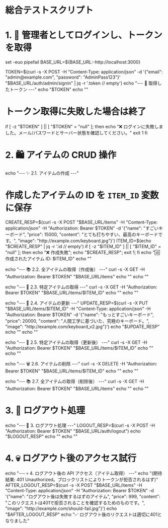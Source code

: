 # 総合テストスクリプト

# 1. 🔑 管理者としてログインし、トークンを取得

set -euo pipefail
BASE_URL=${BASE_URL:-http://localhost:3000}

TOKEN=$(curl -s -X POST -H "Content-Type: application/json" -d '{"email": "admin@example.com", "password": "AdminPass123"}' "$BASE_URL/auth/admin/signin" | jq -r '.token // empty')
echo "--- 🎫 取得したトークン ---"
echo "$TOKEN"
echo ""

# トークン取得に失敗した場合は終了
if [ -z "$TOKEN" ] || [ "$TOKEN" = "null" ]; then
  echo "❌ ログインに失敗しました。メール/パスワードとサーバー状態を確認してください。"
  exit 1
fi

# 2. 🛍️ アイテムの CRUD 操作

echo "--- ✨ 2.1. アイテムの作成 ---"

# 作成したアイテムの ID を `ITEM_ID` 変数に保存

CREATE_RESP=$(curl -s -X POST "$BASE_URL/items" -H "Content-Type: application/json" -H "Authorization: Bearer $TOKEN" -d '{"name": "すごいキーボード", "price": 15000, "content": "とても打ちやすい、最高のキーボードです。", "image": "http://example.com/keyboard.jpg"}')
ITEM_ID=$(echo "$CREATE_RESP" | jq -r '.id // empty')
if [ -z "$ITEM_ID" ] || [ "$ITEM_ID" = "null" ]; then 
  echo "❌ 作成失敗"; echo "$CREATE_RESP"; exit 1; 
fi
echo "🆔 作成されたアイテム ID: $ITEM_ID"
echo ""

echo "--- 📚 2.2. 全アイテムの取得（作成後） ---"
curl -s -X GET -H "Authorization: Bearer $TOKEN" "$BASE_URL/items"
echo ""
echo ""

echo "--- 🎯 2.3. 特定アイテムの取得 ---"
curl -s -X GET -H "Authorization: Bearer $TOKEN" "$BASE_URL/items/$ITEM_ID"
echo ""
echo ""

echo "--- 🔄 2.4. アイテムの更新 ---"
UPDATE_RESP=$(curl -s -X PUT "$BASE_URL/items/$ITEM_ID" -H "Content-Type: application/json" -H "Authorization: Bearer $TOKEN" -d '{"name": "もっとすごいキーボード", "price": 20000, "content": "人間工学に基づいた、究極のキーボード。", "image": "http://example.com/keyboard_v2.jpg"}')
echo "$UPDATE_RESP"
echo ""
echo ""

echo "--- 🎯 2.5. 特定アイテムの取得（更新後） ---"
curl -s -X GET -H "Authorization: Bearer $TOKEN" "$BASE_URL/items/$ITEM_ID"
echo ""
echo ""

echo "--- 🗑️ 2.6. アイテムの削除 ---"
curl -s -X DELETE -H "Authorization: Bearer $TOKEN" "$BASE_URL/items/$ITEM_ID"
echo ""
echo ""

echo "--- 📚 2.7. 全アイテムの取得（削除後） ---"
curl -s -X GET -H "Authorization: Bearer $TOKEN" "$BASE_URL/items"
echo ""
echo ""

# 3. 🚪 ログアウト処理

echo "--- 🚪 3. ログアウト処理 ---"
LOGOUT_RESP=$(curl -s -X POST -H "Authorization: Bearer $TOKEN" "$BASE_URL/auth/logout")
echo "$LOGOUT_RESP"
echo ""
echo ""

# 4. 💀 ログアウト後のアクセス試行

echo "--- 💀 4. ログアウト後の API アクセス（アイテム取得） ---"
echo "(期待結果: 401 Unauthorized。ブロックリストによりトークンが拒否されるはず)"
AFTER_LOGOUT_RESP=$(curl -s -X POST "$BASE_URL/items" -H "Content-Type: application/json" -H "Authorization: Bearer $TOKEN" -d '{"name": "ログアウト後は失敗するはずのアイテム", "price": 999, "content": "このリクエストは401で拒否されることを確認するためのものです。", "image": "http://example.com/should-fail.jpg"}')
echo "$AFTER_LOGOUT_RESP"
echo "✅ ログアウト後のリクエストは適切に401となりました"
